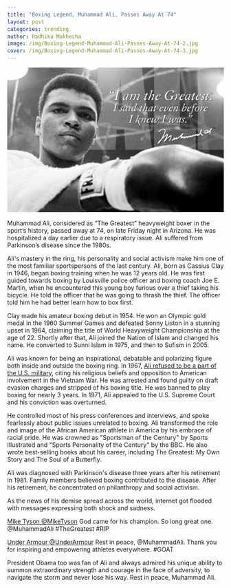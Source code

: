 ```yaml
---
title: "Boxing Legend, Muhammad Ali, Passes Away At 74"
layout: post
categories: trending 
author: Radhika Makhecha
image: /img/Boxing-Legend-Muhammad-Ali-Passes-Away-At-74-2.jpg
cover: /img/Boxing-Legend-Muhammad-Ali-Passes-Away-At-74-3.jpg
---
```

![Existential - Boxing Legend, Muhammad Ali, Passes Away At 74](/img/Boxing-Legend-Muhammad-Ali-Passes-Away-At-74.jpg)

Muhammad Ali, considered as “The Greatest” heavyweight boxer in the sport’s history, passed away at 74, on late Friday night in Arizona. He was hospitalized a day earlier due to a respiratory issue. Ali suffered from Parkinson’s disease since the 1980s.

Ali's mastery in the ring, his personality and social activism make him one of the most familiar sportspersons of the last century. Ali, born as Cassius Clay in 1946, began boxing training when he was 12 years old. He was first guided towards boxing by Louisville police officer and boxing coach Joe E. Martin, when he encountered this young boy furious over a thief taking his bicycle. He told the officer that he was going to thrash the thief. The officer told him he had better learn how to box first. 

Clay made his amateur boxing debut in 1954. He won an Olympic gold medal in the 1960 Summer Games and defeated Sonny Liston in a stunning upset in 1964, claiming the title of World Heavyweight Championship at the age of 22. Shortly after that, Ali joined the Nation of Islam and changed his name. He converted to Sunni Islam in 1975, and then to Sufism in 2005.

Ali was known for being an inspirational, debatable and polarizing figure both inside and outside the boxing ring. In 1967, [Ali refused to be a part of the U.S. military](https://en.wikipedia.org/wiki/Muhammad_Ali#Vietnam_War_and_resistance_to_the_draft), citing his religious beliefs and opposition to American involvement in the Vietnam War. He was arrested and found guilty on draft evasion charges and stripped of his boxing title. He was banned to play boxing for nearly 3 years. In 1971, Ali appealed to the U.S. Supreme Court and his conviction was overturned.

He controlled most of his press conferences and interviews, and spoke fearlessly about public issues unrelated to boxing. Ali transformed the role and image of the African American athlete in America by his embrace of racial pride. He was crowned as "Sportsman of the Century" by Sports Illustrated and "Sports Personality of the Century" by the BBC. He also wrote best-selling books about his career, including The Greatest: My Own Story and The Soul of a Butterfly.

Ali was diagnosed with Parkinson's disease three years after his retirement in 1981. Family members believed boxing contributed to the disease. After his retirement, he concentrated on philanthropy and social activism.

As the news of his demise spread across the world, internet got flooded with messages expressing both shock and sadness.

[Mike Tyson @MikeTyson](https://twitter.com/MikeTyson?ref_src=twsrc%5Egoogle%7Ctwcamp%5Eserp%7Ctwgr%5Eauthor)
God came for his champion. So long great one. @MuhammadAli #TheGreatest #RIP

[Under Armour @UnderArmour](https://twitter.com/UnderArmour)
Rest in peace, @MuhammadAli. Thank you for inspiring and empowering athletes everywhere. #GOAT 

President Obama too was fan of Ali and always admired his unique ability to summon extraordinary strength and courage in the face of adversity, to navigate the storm and never lose his way.
Rest in peace, Muhammad Ali.